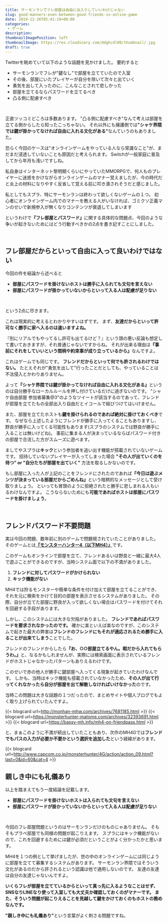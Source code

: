 ```yaml
---
title: サーモンランでフレ部屋は自由に出入りしていいわけじゃない
slug: good-manners-even-between-good-friends-in-online-game
date: 2019-12-26T05:41:19+09:00
categories: 
 - ゲーム
description: 
thumbnailImagePosition: left
thumbnailImage: https://res.cloudinary.com/ddghc4l09/thumbnail/.jpg
draft: true
---
```


<!--more-->

Twitterを眺めていて以下のような話題を見かけました。
要約すると

<ul>
<li>サーモンランでフレが"鍵なし"で部屋を立てていたので入室</li>
<li>その後、部屋にいたプレイヤーが自分を除いて次々と出ていく</li>
<li>勇気を出して入ったのに、こんなことされて悲しかった</li>
<li>部屋を立てるならパスワードを立てるべき</li>
<li>凸る側に配慮すべき</li>
</ul>

&nbsp;

正直ツッコミどころは多数あります。
"凸る側に配慮すべき"なんて考えは部屋を立てる側からしたら知ったこっちゃない。
それ以外にも擁護側では<strong>"シャケ界隈では鍵が掛かってなければ自由に入れる文化がある"</strong>なんていうのもありました。

恐らく今回のケースは"オンラインゲームをやっている人なら常識なこと"が、まだまだ浸透していないことも原因だと考えられます。
Switchが一般家庭に普及してから年月も浅いですしね。

私自身はインターネット黎明期くらいにやっていたMMORPGで、何人ものプレイヤーに迷惑をかけながらオンラインゲームのマナー覚えましたが、今の時代だと炎上の材料になりやすく反省して覚える前に叩き潰されそうだと感じました。

私としてもスプラ、特にサーモンランは終わって欲しくないゲームの１つ。
初心者にオンラインゲーム内でのマナーを教える人がいなければ、ゴミクソ正義マンのせいで新規参入が無くなりコンテンツが衰退してしまいます

というわけで<strong>『フレ部屋とパスワード』</strong>に関する具体的な問題点、今回のような争いが起きないためにはどう行動すべきかの2点を書き記すことにしました。

&nbsp;

<h2>フレ部屋だからといって自由に入って良いわけではない</h2>

今回の件を結論から述べると

<ul>
<li><strong>部屋にパスワードを掛けないホストは勝手に入られても文句を言えない</strong></li>
<li><strong>部屋にパスワードが掛かっていないからといって入る人は配慮が足りない</strong></li>
</ul>

&nbsp;

という2点に尽きます。

これは現実的に考えるとわかりやすいはずです。
まず、<strong>友達だからといって許可なく勝手に家へ入るのは違いますよね。</strong>

『別にリアルでもやってるし許可も出てるけど？』という頭の悪い反論も想定して書いておきますが、それ普通じゃないですからね。
それが出来る理由は<strong>『事前にそれをしていいという間柄や約束事が成り立っているから』</strong>なんですよ。

これはゲームでも同じです。
<strong>フレンドだからといって何でも許されるわけではない。</strong>
たとえそれが"勇気を出して"行ったことだとしても、やっていることは不法侵入とかわりありません。

よって<strong>『シャケ界隈では鍵が掛かってなければ自由に入れる文化がある』</strong>というのは自分勝手なローカルルールを押し付けているだけに過ぎないのです。
"シャケ自由部屋 参加者募集@3"のようなツイートが該当するのであって、フレンドが部屋を立てたもの全部出入り自由だとイコールで結びつけてはいけません。

また、部屋を立てたホストも<strong>鍵を掛けられるのであれば絶対に掛けておくべき</strong>です。
なぜなら上述したようにフレンドが勝手に入ってくることもありますし、野良が勝手に入ってくる可能性もあります(スプラのシステムでは野良が勝手に入ることは無いけどね)。
事前に集まる人が決まっているならばパスワード付きの部屋で合流した方がスムーズに遊べます。

ましてやスプラは<strong>キック</strong>という参加者を追い出す機能が搭載されていないゲームです。
招待していないプレイヤーが入ってしまった場合 <strong>"その人が出ていくのを待つ" or "自分たちが部屋を出ていく"</strong> 方法を取るしかないのです。

もし部屋に入った人が上記のことをフレンドにされたのであれば<strong>『今日は遊ぶメンツが決まっている部屋だからごめんね』</strong>という暗黙的なメッセージとして受け取りましょう。
といっても冒頭のように拒絶されたと勝手に悲しまれる人もいるわけなんですよ。
こうならないためにも<strong>可能であればホストは部屋にパスワードを掛けましょう</strong>。

&nbsp;

<h2>フレンドパスワード不要問題</h2>

実は今回の問題、数年前に別のゲームで問題視されていたことがありました。
そのゲームとは<a href="http://www.capcom.co.jp/monsterhunter/4/"><strong>『モンスターハンター4（以下MH4）』</strong></a>です。

このゲームもオンラインで部屋を立て、フレンドあるいは野良と一緒に最大4人で遊ぶことができるのですが、当時システム面で以下の不満がありました。

<ol>
<li><strong>フレンドに対してパスワードがかけられない</strong></li>
<li><strong>キック機能がない</strong></li>
</ol>

MH4では狩るモンスターや簡単な条件を付け加えて部屋を立てることができ、それを元に検索をかけて目的の部屋を表示させるシステムがありました。
その際、自分が立てた部屋に野良が入って欲しくない場合はパスワードを付けてそれを回避する手段があります。

しかし、このシステムには大きな欠陥がありました。
<strong>フレンドであればパスワードを要求されなかったのです。</strong>
確かに楽といえば楽なのですが、このシステムで起きた最大の弊害は<strong>フレンドのフレンドにもそれが適応されるため勝手に入ることが出来てしまう</strong>ことでした。

フレンドのフレンドからしたら<strong>『お、○○部屋立てるやん。暇だから入れてもらうわ。』</strong>と、なるかもしれませんが、実際には検索画面に表示されているフレンドがホストじゃなかったパターンもありえるわけです。

このせいで赤の他人が勝手に鍵部屋へ入ってくる現象が起きていたわけなんです。
しかも、当時はキック機能も搭載されていなかったため、<strong>その人が出て行ってくれなかったら自分が部屋を出て解散しなければいけなかった</strong>のです。

当時この問題は大きな話題の１つだったので、まとめサイトや個人ブログでもよく取り上げられていたんですよ。
&nbsp;

{{< blogcard url=http://monhan-mhw.com/archives/7681185.html >}}
{{< blogcard url=https://monsterhunter-matome.com/archives/32393691.html >}}
{{< blogcard url=https://bassy-mh.info/mh4-on-friendpass.html >}}
&nbsp;

と、まぁこのように不満が続出していたこともあり、次作のMH4Gでは<strong>フレンドでもパスの入力が必要か不要かという選択を追加した</strong>という経緯があります。
&nbsp;

{{< blogcard url=http://www.capcom.co.jp/monsterhunter/4G/action/action_09.html?last=0&id=60&cat=4 >}}
&nbsp;

<h2>親しき中にも礼儀あり</h2>

以上を踏まえてもう一度結論を記載します。

<ul>
<li><strong>部屋にパスワードを掛けないホストは入られても文句を言えない</strong></li>
<li><strong>部屋にパスワードが掛かっていないからといって入る人は配慮が足りない</strong></li>
</ul>

&nbsp;

今回のフレ部屋問題というのはサーモンランだけのものじゃありません。
そもそもプラべ部屋でも同様の問題が起こりえます。
スプラにはキック機能がないので、これを回避するためには鍵が必須だということがよく分かったかと思います。

MH4を１つの例として挙げましたが、世の中のオンラインゲームには同じように部屋を立てて募集するシステムがあります。
サーモンラン界隈ではそういう文化があるのだから許されるという認識は他で通用しないのです。
友達の友達は自分の友達じゃないんですよ。

<strong>いくらフレが部屋を立てているからといって真っ先に入るようなことはせず、SNSなりLINEなり使って入室しても大丈夫か確認しておくのがマナーです。
また、そういう問題が起こりえることを見越して鍵をかけておくのもホストの務めなんです。</strong>

<strong>"親しき中にも礼儀あり"</strong>という言葉がよく刺さる問題ですね。

